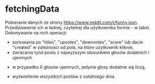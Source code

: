 # fetchingData

Pobieranie danych ze strony https://www.reddit.com/r/funny.json.
Przedstawienie ich w ładnej, czytelnej dla użytkownika formie - w tabel. 
Dokonywanie na nich operacji:
* sortowania po "titles", "upvotes", "downvotes", "score" lub dacie "created" w zależności od pola, na które użytkownik kliknie, 
* zwracania tytuł postu z najwyższym stosunkiem głosów dodatnich i ujemnych 
- w przypadku 0 głosów ujemnych, jedynie głosy dodatnie się liczą,
* wyświetlenie wszystkich postów z ostatniego dnia. 

